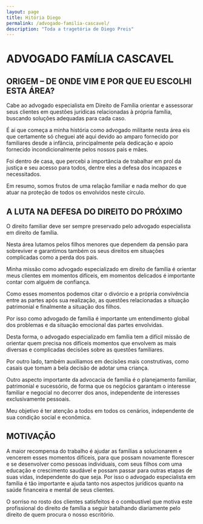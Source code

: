 ```yaml
---
layout: page
title: Hitória Diego
permalink: /advogado-familia-cascavel/
description: "Toda a tragetória de Diego Preis"
---
```


# ADVOGADO FAMÍLIA CASCAVEL

## ORIGEM – DE ONDE VIM E POR QUE EU ESCOLHI ESTA ÁREA?

Cabe ao advogado especialista em Direito de Família orientar e assessorar seus clientes em questões jurídicas relacionadas à própria família, buscando soluções adequadas para cada caso.

É ai que começa a minha história como advogado militante nesta área eis que certamente só cheguei até aqui devido ao amparo fornecido por familiares desde a infância, principalmente pela dedicação e apoio fornecido incondicionalmente pelos nossos pais e mães.

Foi dentro de casa, que percebi a importância de trabalhar em prol da justiça e seu acesso para todos, dentre eles a defesa dos incapazes e necessitados.

Em resumo, somos frutos de uma relação familiar e nada melhor do que atuar na proteção de todos os envolvidos neste círculo.

## A LUTA NA DEFESA DO DIREITO DO PRÓXIMO

O direito familiar deve ser sempre preservado pelo advogado especialista em direito de família.

Nesta área lutamos pelos filhos menores que dependem da pensão para sobreviver e garantimos também os seus direitos em situações complicadas como a perda dos pais.

Minha missão como advogado especializado em direito de família é orientar meus clientes em momentos difíceis, em momentos delicados é importante contar com alguém de confiança.

Como esses momentos podemos citar o divórcio e a própria convivência entre as partes após sua realização, as questões relacionadas a situação patrimonial e finalmente a situação dos filhos.

Por isso como advogado de família é importante um entendimento global dos problemas e da situação emocional das partes envolvidas.

Desta forma, o advogado especializado em família tem a difícil missão de orientar quem precisa nos difíceis momentos que envolvem as mais diversas e complicadas decisões sobre as questões familiares.

Por outro lado, também auxiliamos em decisões mais construtivas, como casais que tomam a bela decisão de adotar uma criança.

Outro aspecto importante da advocacia de família é o planejamento familiar, patrimonial e sucessório, de forma que os negócios garantam o interesse familiar e negocial no decorrer dos anos, independente de interesses exclusivamente pessoais.

Meu objetivo é ter atenção a todos em todos os cenários, independente de sua condição social e econômica.

## MOTIVAÇÃO

A maior recompensa do trabalho é ajudar as famílias a solucionarem e vencerem esses momentos difíceis, para que possam novamente florescer e se desenvolver como pessoas individuais, com seus filhos com uma educação e crescimento saudável e possam passar para outras etapas de suas vidas, independente do que seja. Por isso o advogado especialista em família é tão importante e ajuda tanto nos aspectos jurídicos quanto na saúde financeira e mental de seus clientes.

O sorriso no rosto dos clientes satisfeitos é o combustível que motiva este profissional do direito de família a seguir batalhando diariamente pelo direito de quem procura o nosso escritório.
